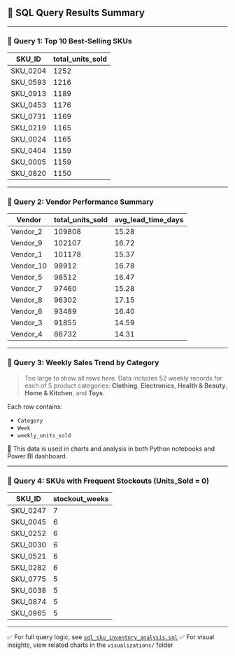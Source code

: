 ## 🧾 SQL Query Results Summary

---

### 🔹 Query 1: Top 10 Best-Selling SKUs
| SKU_ID   | total_units_sold |
|----------|------------------|
| SKU_0204 | 1252             |
| SKU_0593 | 1216             |
| SKU_0913 | 1189             |
| SKU_0453 | 1176             |
| SKU_0731 | 1169             |
| SKU_0219 | 1165             |
| SKU_0024 | 1165             |
| SKU_0404 | 1159             |
| SKU_0005 | 1159             |
| SKU_0820 | 1150             |

---

### 🔹 Query 2: Vendor Performance Summary
| Vendor    | total_units_sold | avg_lead_time_days |
|-----------|------------------|---------------------|
| Vendor_2  | 109808           | 15.28               |
| Vendor_9  | 102107           | 16.72               |
| Vendor_1  | 101178           | 15.37               |
| Vendor_10 | 99912            | 16.78               |
| Vendor_5  | 98512            | 16.47               |
| Vendor_7  | 97460            | 15.28               |
| Vendor_8  | 96302            | 17.15               |
| Vendor_6  | 93489            | 16.40               |
| Vendor_3  | 91855            | 14.59               |
| Vendor_4  | 86732            | 14.31               |

---

### 🔹 Query 3: Weekly Sales Trend by Category
> Too large to show all rows here. Data includes 52 weekly records for each of 5 product categories: **Clothing**, **Electronics**, **Health & Beauty**, **Home & Kitchen**, and **Toys**.

Each row contains:
- `Category`
- `Week`
- `weekly_units_sold`

📌 This data is used in charts and analysis in both Python notebooks and Power BI dashboard.

---

### 🔹 Query 4: SKUs with Frequent Stockouts (Units_Sold = 0)
| SKU_ID   | stockout_weeks |
|----------|----------------|
| SKU_0247 | 7              |
| SKU_0045 | 6              |
| SKU_0252 | 6              |
| SKU_0030 | 6              |
| SKU_0521 | 6              |
| SKU_0282 | 6              |
| SKU_0775 | 5              |
| SKU_0038 | 5              |
| SKU_0874 | 5              |
| SKU_0965 | 5              |

---

✅ For full query logic, see [`sql_sku_inventory_analysis.sql`](./sql_sku_inventory_analysis.sql)
✅ For visual insights, view related charts in the `visualizations/` folder
